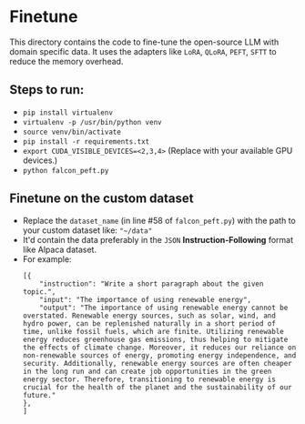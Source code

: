 # Finetune
This directory contains the code to fine-tune the open-source LLM with domain specific data.
It uses the adapters like `LoRA`, `QLoRA`, `PEFT`, `SFTT` to reduce the memory overhead.

## Steps to run:
- `pip install virtualenv`
- `virtualenv -p /usr/bin/python venv`
- `source venv/bin/activate`
- `pip install -r requirements.txt`
- `export CUDA_VISIBLE_DEVICES=<2,3,4>`  (Replace with your available GPU devices.)
- `python falcon_peft.py`


## Finetune on the custom dataset
- Replace the `dataset_name` (in line #58 of `falcon_peft.py`) with the path to your custom dataset like: `"~/data"`
- It'd contain the data preferably in the `JSON` **Instruction-Following** format like Alpaca dataset.
- For example:
    ```
    [{
        "instruction": "Write a short paragraph about the given topic.",
        "input": "The importance of using renewable energy",
        "output": "The importance of using renewable energy cannot be overstated. Renewable energy sources, such as solar, wind, and hydro power, can be replenished naturally in a short period of time, unlike fossil fuels, which are finite. Utilizing renewable energy reduces greenhouse gas emissions, thus helping to mitigate the effects of climate change. Moreover, it reduces our reliance on non-renewable sources of energy, promoting energy independence, and security. Additionally, renewable energy sources are often cheaper in the long run and can create job opportunities in the green energy sector. Therefore, transitioning to renewable energy is crucial for the health of the planet and the sustainability of our future."
    },
    ]
    ```
